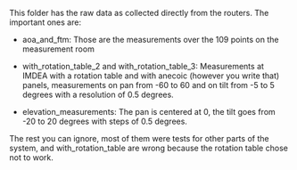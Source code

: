 This folder has the raw data as collected directly from the routers. The important ones are:

* aoa_and_ftm: Those are the measurements over the 109 points on the measurement room

* with_rotation_table_2 and with_rotation_table_3: Measurements at IMDEA with a rotation table and with anecoic (however you write that) panels, measurements on pan from -60 to 60 and on tilt from -5 to 5 degrees with a resolution of 0.5 degrees.

* elevation_measurements: The pan is centered at 0, the tilt goes from -20 to 20 degrees with steps of 0.5 degrees.

The rest you can ignore, most of them were tests for other parts of the system, and with_rotation_table are wrong because the rotation table chose not to work.